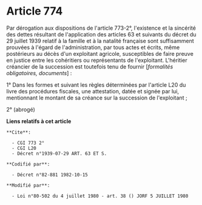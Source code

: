 # Article 774

Par dérogation aux dispositions de l'article 773-2°, l'existence et la sincérité des dettes résultant de l'application des
articles 63 et suivants du décret du 29 juillet 1939 relatif à la famille et à la natalité française sont suffisamment
prouvées à l'égard de l'administration, par tous actes et écrits, même postérieurs au décès d'un exploitant agricole,
susceptibles de faire preuve en justice entre les cohéritiers ou représentants de l'exploitant. L'héritier créancier de la
succession est toutefois tenu de fournir [*formalités obligatoires, documents*] :

1° Dans les formes et suivant les règles déterminées par l'article L20 du livre des procédures fiscales, une attestation,
datée et signée par lui, mentionnant le montant de sa créance sur la succession de l'exploitant ;

2° (abrogé)

**Liens relatifs à cet article**

	**Cite**:

	  - CGI 773 2°
	  - CGI L20
	  - Décret n°1939-07-29 ART. 63 ET S.

	**Codifié par**:

	  - Décret n°82-881 1982-10-15

	**Modifié par**:

	  - Loi n°80-502 du 4 juillet 1980 - art. 38 () JORF 5 JUILLET 1980
